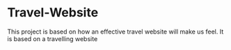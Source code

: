 # Travel-Website
This project is based on how an effective travel website will make us feel. It is based on a travelling website 
